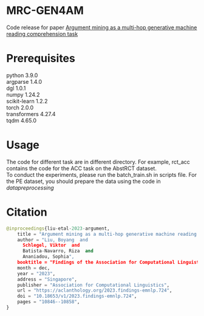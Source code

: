 # MRC-GEN4AM
Code release for paper [Argument mining as a multi-hop generative machine reading comprehension task](https://aclanthology.org/2023.findings-emnlp.724/)

# Prerequisites
python                    3.9.0   
argparse                  1.4.0  
dgl                       1.0.1   
numpy                     1.24.2   
scikit-learn              1.2.2  
torch                     2.0.0  
transformers              4.27.4  
tqdm                      4.65.0  

# Usage
The code for different task are in different directory. For example, rct_acc contains the code for the ACC task on the AbstRCT dataset.  
To conduct the experiments, please run the batch_train.sh in scripts file. For the PE dataset, you should prepare the data using the code in *datapreprocessing*

# Citation
```python
@inproceedings{liu-etal-2023-argument,
    title = "Argument mining as a multi-hop generative machine reading comprehension task",
    author = "Liu, Boyang  and
      Schlegel, Viktor  and
      Batista-Navarro, Riza  and
      Ananiadou, Sophia",
    booktitle = "Findings of the Association for Computational Linguistics: EMNLP 2023",
    month = dec,
    year = "2023",
    address = "Singapore",
    publisher = "Association for Computational Linguistics",
    url = "https://aclanthology.org/2023.findings-emnlp.724",
    doi = "10.18653/v1/2023.findings-emnlp.724",
    pages = "10846--10858",
}
```
